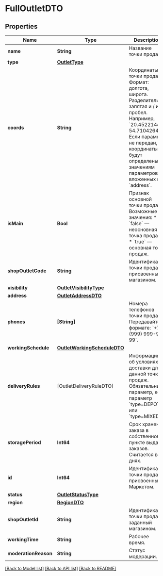 # FullOutletDTO

## Properties
Name | Type | Description | Notes
------------ | ------------- | ------------- | -------------
**name** | **String** | Название точки продаж.  | 
**type** | [**OutletType**](OutletType.md) |  | 
**coords** | **String** | Координаты точки продаж.  Формат: долгота, широта. Разделители: запятая и / или пробел. Например, &#x60;20.4522144, 54.7104264&#x60;.  Если параметр не передан, координаты будут определены по значениям параметров, вложенных в &#x60;address&#x60;.  | [optional] 
**isMain** | **Bool** | Признак основной точки продаж.  Возможные значения:  * &#x60;false&#x60; — неосновная точка продаж. * &#x60;true&#x60; — основная точка продаж.  | [optional] 
**shopOutletCode** | **String** | Идентификатор точки продаж, присвоенный магазином. | [optional] 
**visibility** | [**OutletVisibilityType**](OutletVisibilityType.md) |  | [optional] 
**address** | [**OutletAddressDTO**](OutletAddressDTO.md) |  | 
**phones** | **[String]** | Номера телефонов точки продаж. Передавайте в формате: &#x60;+7 (999) 999-99-99&#x60;.  | 
**workingSchedule** | [**OutletWorkingScheduleDTO**](OutletWorkingScheduleDTO.md) |  | 
**deliveryRules** | [OutletDeliveryRuleDTO] | Информация об условиях доставки для данной точки продаж.  Обязательный параметр, если параметр &#x60;type&#x3D;DEPOT&#x60; или &#x60;type&#x3D;MIXED&#x60;.  | [optional] 
**storagePeriod** | **Int64** | Срок хранения заказа в собственном пункте выдачи заказов. Считается в днях. | [optional] 
**id** | **Int64** | Идентификатор точки продаж, присвоенный Маркетом. | [optional] 
**status** | [**OutletStatusType**](OutletStatusType.md) |  | [optional] 
**region** | [**RegionDTO**](RegionDTO.md) |  | [optional] 
**shopOutletId** | **String** | Идентификатор точки продаж, заданный магазином. | [optional] 
**workingTime** | **String** | Рабочее время. | [optional] 
**moderationReason** | **String** | Статус модерации. | [optional] 

[[Back to Model list]](../README.md#documentation-for-models) [[Back to API list]](../README.md#documentation-for-api-endpoints) [[Back to README]](../README.md)


